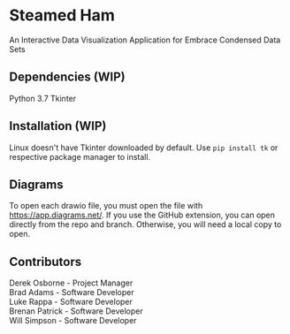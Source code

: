 # Steamed Ham
An Interactive Data Visualization Application for Embrace Condensed Data Sets

## Dependencies (WIP)
Python 3.7
Tkinter

## Installation (WIP)
Linux doesn't have Tkinter downloaded by default. Use `pip install tk` or respective package manager to install.
## Diagrams
To open each drawio file, you must open the file with https://app.diagrams.net/.
If you use the GitHub extension, you can open directly from the repo and branch. Otherwise, you will need a local copy to open.

## Contributors
Derek Osborne - Project Manager    
Brad Adams - Software Developer  
Luke Rappa - Software Developer  
Brenan Patrick - Software Developer  
Will Simpson -  Software Developer  

